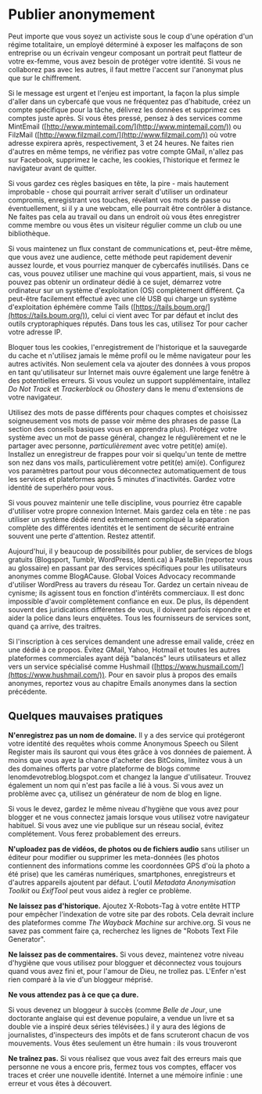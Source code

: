 Publier anonymement
===================

Peut importe que vous soyez un activiste sous le coup d'une opération d'un régime totalitaire, un employé déterminé à exposer les malfaçons de son entreprise ou un écrivain vengeur composant un portrait peut flatteur de votre ex-femme, vous avez besoin de protéger votre identité.
Si vous ne collaborez pas avec les autres, il faut mettre l'accent sur l'anonymat plus que sur le chiffrement.

Si le message est urgent et l'enjeu est important, la façon la plus simple d'aller dans un cybercafé que vous ne fréquentez pas d'habitude, créez un compte spécifique pour la tâche, délivrez les données et supprimez ces comptes juste après.
Si vous êtes pressé, pensez à des services comme MintEmail ([http://www.mintemail.com/](http://www.mintemail.com/)) ou FilzMail ([http://www.filzmail.com/](http://www.filzmail.com/)) où votre adresse expirera après, respectivement, 3 et 24 heures.
Ne faites rien d'autres en même temps, ne vérifiez pas votre compte GMail, n'allez pas sur Facebook, supprimez le cache, les cookies, l'historique et fermez le navigateur avant de quitter.

Si vous gardez ces règles basiques en tête, la pire - mais hautement improbable - chose qui pourrait arriver serait d'utiliser un ordinateur compromis, enregistrant vos touches, révélant vos mots de passe ou éventuellement, si il y a une webcam, elle pourrait être contrôler à distance.
Ne faites pas cela au travail ou dans un endroit où vous êtes enregistrer comme membre ou vous êtes un visiteur régulier comme un club ou une bibliothèque.

Si vous maintenez un flux constant de communications et, peut-être même, que vous avez une audience, cette méthode peut rapidement devenir aussez lourde, et vous pourriez manquer de cybercafés inutilisés.
Dans ce cas, vous pouvez utiliser une machine qui vous appartient, mais, si vous ne pouvez pas obtenir un ordinateur dédié à ce sujet, démarrez votre ordinateur sur un système d'exploitation (OS) complètement différent.
Ça peut-être facilement effectué avec une clé USB qui charge un système d'exploitation éphémère comme Tails ([https://tails.boum.org/](https://tails.boum.org/)), celui ci vient avec Tor par défaut et inclut des outils cryptoraphiques réputés.
Dans tous les cas, utilisez Tor pour cacher votre adresse IP.

Bloquer tous les cookies, l'enregistrement de l'historique et la sauvegarde du cache et n'utilisez jamais le même profil ou le même navigateur pour les autres activités.
Non seulement cela va ajouter des données à vous propos en tant qu'utilisateur sur Internet mais ouvre également une large fenêtre à des potentielles erreurs.
Si vous voulez un support supplémentaire, intallez *Do Not Track* et *Trackerblock* ou *Ghostery* dans le menu d'extensions de votre navigateur.

Utilisez des mots de passe différents pour chaques comptes et choisissez soigneusement vos mots de passe voir même des phrases de passe (La section des conseils basiques vous en apprendra plus).
Protégez votre système avec un mot de passe général, changez le régulièrement et ne le partager avec personne, *particulièrement* avec votre petit(e) ami(e).
Installez un enregistreur de frappes pour voir si quelqu'un tente de mettre son nez dans vos mails, particulièrement votre petit(e) ami(e).
Configurez vos paramètres partout pour vous déconnectez automatiquement de tous les services et plateformes après 5 minutes d'inactivités.
Gardez votre identité de superhéro pour vous.

Si vous pouvez maintenir une telle discipline, vous pourriez être capable d'utiliser votre propre connexion Internet.
Mais gardez cela en tête : ne pas utiliser un système dédié rend extrèmement compliqué la séparation complète des différentes identités et le sentiment de sécurité entraine souvent une perte d'attention.
Restez attentif.

Aujourd'hui, il y beaucoup de possibilités pour publier, de services de blogs gratuits (Blogsport, Tumblr, WordPress, Identi.ca) à PasteBin (reportez vous au glossaire) en passant par des services spécifiques pour les utilisateurs anonymes comme BlogACause.
Global Voices Advocacy recommande d'utiliser WordPress au travers du réseau Tor.
Gardez un certain niveau de cynisme; ils agissent tous en fonction d'intérêts commerciaux. Il est donc impossible d'avoir complètement confiance en eux. De plus, ils dépendent souvent des juridications différentes de vous, il doivent parfois répondre et aider la police dans leurs enquêtes.
Tous les fournisseurs de services sont, quand ça arrive, des traitres.

Si l'inscription à ces services demandent une adresse email valide, créez en une dédié à ce propos.
Évitez GMail, Yahoo, Hotmail et toutes les autres plateformes commerciales ayant déjà "balancés" leurs utilisateurs et allez vers un service spécialisé comme Hushmail ([https://www.husmail.com/](https://www.hushmail.com/)).
Pour en savoir plus à propos des emails anonymes, reportez vous au chapitre Emails anonymes dans la section précédente.

Quelques mauvaises pratiques
----------------------------

**N'enregistrez pas un nom de domaine.**
Il y a des service qui protégeront votre identité des requêtes whois comme Anonymous Speech ou Silent Register mais ils sauront qui vous êtes grâce à vos données de paiement.
À moins que vous ayez la chance d'acheter des BitCoins, limitez vous à un des domaines offerts par votre plateforme de blogs comme lenomdevotreblog.blogspot.com et changez la langue d'utilisateur.
Trouvez également un nom qui n'est pas facile a lié à vous.
Si vous avez un problème avec ça, utilisez un générateur de nom de blog en ligne.

Si vous le devez, gardez le même niveau d'hygiène que vous avez pour blogger et ne vous connectez jamais lorsque vous utilisez votre navigateur habituel.
Si vous avez une vie publique sur un réseau social, évitez complétement.
Vous ferez probablement des erreurs.

**N'uploadez pas de vidéos, de photos ou de fichiers audio** sans utiliser un éditeur pour modifier ou supprimer les meta-données (les photos contiennent des informations comme les coordonnées GPS d'où la photo a été prise) que les caméras numériques, smartphones, enregistreurs et d'autres appareils ajoutent par défaut.
L'outil *Metadata Anonymisation Toolkit* ou *ExifTool* peut vous aidez à regler ce problème.

**Ne laissez pas d'historique.**
Ajoutez X-Robots-Tag à votre entête HTTP pour empêcher l'indexation de votre site par des robots.
Cela devrait inclure des plateformes comme *The Wayback Machine* sur archive.org.
Si vous ne savez pas comment faire ça, recherchez les lignes de "Robots Text File Generator".

**Ne laissez pas de commentaires.**
Si vous devez, maintenez votre niveau d'hygiène que vous utilisez pour blogguer et déconnectez vous toujours quand vous avez fini et, pour l'amour de Dieu, ne trollez pas. L'Enfer n'est rien comparé à la vie d'un bloggeur méprisé.

**Ne vous attendez pas à ce que ça dure.**

Si vous devenez un bloggeur à succès (comme *Belle de Jour*, une doctorante anglaise qui est devenue populaire, a vendue un livre et sa double vie a inspiré deux séries télévisées.) il y aura des légions de journalistes, d'inspecteurs des impôts et de fans scruteront chacun de vos mouvements.
Vous êtes seulement un être humain : ils vous trouveront

**Ne traînez pas.**
Si vous réalisez que vous avez fait des erreurs mais que personne ne vous a encore pris, fermez tous vos comptes, effacer vos traces et créer une nouvelle identité.
Internet a une mémoire infinie : une erreur et vous êtes à découvert.

